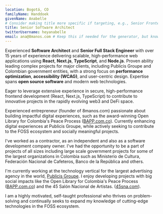 ```yaml
---
location: Bogotá, CO
familyName: Handdoek
givenName: Anabelle
# Consider making title more specific if targeting, e.g., Senior Frontend Engineer (React/Next.js)
title: Senior Software Architect
twitterUsername: heyanabelle
email: ana@8manos.com # Keep this if needed for the generator, but know it might be parsed by ATS
---
```


Experienced **Software Architect** and **Senior Full Stack Engineer** with over 15 years of experience delivering scalable, high-performance web applications using **React**, **Next.js**, **TypeScript**, and **Node.js**. Proven ability leading complex projects for major clients, including Publicis Groupe and Colombian government entities, with a strong focus on **performance optimization**, **accessibility (WCAG)**, and user-centric design. Expertise spans **open source software** and modern web technologies.

Eager to leverage extensive experience in secure, high-performance frontend development (React, Next.js, TypeScript) to contribute to innovative projects in the rapidly evolving web3 and DeFi space.

Experienced entrepreneur (founder of 8manos.com) passionate about building impactful digital experiences, such as the award-winning Open Library for Colombia's Peace Process ([BAPP.com.co](https://bapp.com.co)). Currently enhancing digital experiences at Publicis Groupe, while actively seeking to contribute to the FOSS ecosystem and socially meaningful projects.

I've worked as a contractor, as an independent and also as a software development company owner. I've had the opportunity to be a part of projects of all sizes including large scale government projects for some of the largest organizations in Colombia such as Ministerio de Cultura, Federación Nacional de Cafeteros, Banco de la República and others.

I'm currently working at the technology vertical for the largest advertising agency in the world, [Publicis Groupe](https://www.publicisgroupe.com/). I enjoy developing projects with big social impacts like the Open Library for Colombia's Peace Process ([BAPP.com.co](https://bapp.com.co)) and the 45 Salón Nacional de Artistas. ([45sna.com](https://45sna.com)).

I am a highly motivated, self-taught professional who thrives on problem-solving and continually seeks to expand my knowledge of cutting-edge technologies in the FOSS ecosystem.
